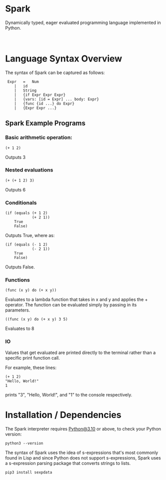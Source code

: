 # Spark
Dynamically typed, eager evaluated programming language implemented in Python.  <br /><br /><br />

# Language Syntax Overview
The syntax of Spark can be captured as follows:
```
 Expr	=	Num
 	|	id
 	|	String
 	|	{if Expr Expr Expr}
 	|	{vars: [id = Expr] ... body: Expr}
 	|	{func {id ...} do Expr}
 	|	{Expr Expr ...}
```

## Spark Example Programs
### Basic arithmetic operation:
```
(+ 1 2)
```
Outputs 3 <br />

### Nested evaluations
```
(+ (+ 1 2) 3)
```
Outputs 6 <br />

### Conditionals
```
(if (equals (+ 1 2)
            (+ 2 1))
    True
    False)
```
Outputs True, where as:<br />
```
(if (equals (- 1 2)
            (- 2 1))
    True
    False)
```
Outputs False.


### Functions
```
(func (x y) do (+ x y))
```
Evaluates to a lambda function that takes in x and y and applies the + operator. The function can be evaluated simply by passing in its parameters.

```
((func (x y) do (+ x y) 3 5)
```
Evaluates to 8




### IO
Values that get evaluated are printed directly to the terminal rather than a specific print function call.

For example, these lines:
```
(+ 1 2)
"Hello, World!"
1
```
prints "3", "Hello, World!", and "1" to the console respectively.



# Installation / Dependencies
The Spark interpreter requires Python@3.10 or above, to check your Python version:
```
python3 --version
```

The syntax of Spark uses the idea of s-expressions that's most commonly found in Lisp and since Python does not support s-expressions, Spark uses a s-expression parsing package that converts strings to lists.
```
pip3 install sexpdata
```
